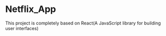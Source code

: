 # Netflix_App
This project is completely based on React(A JavaScript library for building user interfaces)
